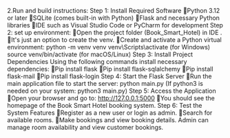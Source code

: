 2.Run and build instructions:
 Step 1: Install Required Software
Python 3.12 or later
SQLite (comes built-in with Python) 
Flask and necessary Python libraries
IDE such as Visual Studio Code or PyCharm for development
Step 2: set up environment:
Open the project folder (Book_Smart_Hotel) in IDE .
It's just an option to create the venv.
Create and activate a Python virtual environment:
python -m venv venv
venv\Scripts\activate  (for Windows)
source venv/bin/activate  (for macOS/Linux)
Step 3: Install Project Dependencies
Using the following commands install necessary dependencies:
Pip install flask
Pip install flask-sqlalchemy
Pip install flask-mail
Pip install flask-login
Step 4: Start the Flask Server
Run the main application file to start the server:
python main.py
(If python3 is needed on your system: python3 main.py)
Step 5: Access the Application
Open your browser and go to:
http://127.0.0.1:5000
You should see the homepage of the Book Smart Hotel booking system.
Step 6: Test the System Features
Register as a new user or login as admin.
Search for available rooms.
Make bookings and view booking details.
Admin can manage room availability and view customer bookings.
